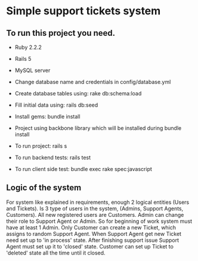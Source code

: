 # Simple support tickets system

## To run this project you need.

  * Ruby 2.2.2

  * Rails 5

  * MySQL server
  
  * Change database name and credentials in config/database.yml

  * Create database tables using: rake db:schema:load
  
  * Fill initial data using: rails db:seed
  
  * Install gems: bundle install
  
  * Project using backbone library which will be installed during bundle install

  * To run project: rails s

  * To run backend tests: rails test
  
  * To run client side test: bundle exec rake spec:javascript

## Logic of the system   

  For system like explained in requirements, enough 2 logical entities (Users and Tickets).
  Is 3 type of users in the system, (Admins, Support Agents, Customers).
  All new registered users are Customers. Admin can change their role to Support Agent or Admin.
  So for beginning of work system must have at least 1 Admin.
  Only Customer can create a new Ticket, which assigns to random Support Agent.
  When Support Agent get new Ticket need set up to 'in process' state. 
  After finishing support issue Support Agent must set up it to 'closed' state.
  Customer can set up Ticket to 'deleted' state all the time until it closed.
